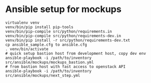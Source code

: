 # Ansible setup for mockups

    virtualenv venv
    venv/bin/pip install pip-tools
    venv/bin/pip-compile src/python/requirements.in
    venv/bin/pip-compile src/python/requirements-dev.in
    venv/bin/pip install -r src/python/requirements-dev.txt
    cp ansible_sample.cfg to ansible.cfg
    . venv/bin/activate
    # quick setup bastion host from development host, copy dev env
    ansible-playbook -i /path/to/inventory src/ansible/mockups/mockups_bastion.yml
    # from bastion host with fast access to openstack API
    ansible-playbook -i /path/to/inventory src/ansible/mockups/next_step.yml

